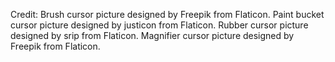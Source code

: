 Credit:
Brush cursor picture designed by Freepik from Flaticon.
Paint bucket cursor picture designed by justicon from Flaticon.
Rubber cursor picture designed by srip from Flaticon.
Magnifier cursor picture designed by Freepik from Flaticon.